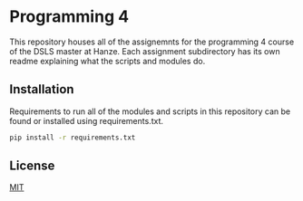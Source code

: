# Programming 4

This repository houses all of the assignemnts for the programming 4 course of the DSLS master at Hanze. Each assignment subdirectory has its own readme explaining what the scripts and modules do.

## Installation
Requirements to run all of the modules and scripts in this repository can be found or installed using requirements.txt.

```bash
pip install -r requirements.txt
```

## License

[MIT](https://choosealicense.com/licenses/mit/)